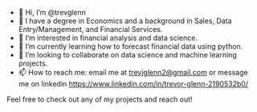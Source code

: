 - 👋 Hi, I’m @trevglenn
- 🏫 I have a degree in Economics and a background in Sales, Data Entry/Management, and Financial Services.
- 👀 I’m interested in financial analysis and data science.
- 🌱 I’m currently learning how to forecast financial data using python.
- 💞️ I’m looking to collaborate on data science and machine learning projects.
- 📫 How to reach me: email me at trevjglenn2@gmail.com or message me on linkedin https://www.linkedin.com/in/trevor-glenn-2190532b0/

Feel free to check out any of my projects and reach out!

<!---
trevglenn/trevglenn is a ✨ special ✨ repository because its `README.md` (this file) appears on your GitHub profile.
You can click the Preview link to take a look at your changes.
--->

